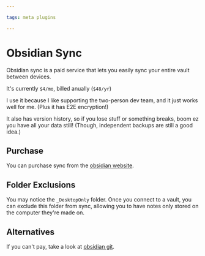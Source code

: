 ```yaml
---

tags: meta plugins

---
```


# Obsidian Sync

Obsidian sync is a paid service that lets you easily sync your entire vault between devices. 

It's currently `$4/mo`, billed anually (`$48/yr`)

I use it because I like supporting the two-person dev team, and it just works well for me. (Plus it has E2E encryption!)

It also has version history, so if you lose stuff or something breaks, boom ez you have all your data still! (Though, independent backups are still a good idea.)

## Purchase

You can purchase sync from the [obsidian website](https://obsidian.md/sync).

## Folder Exclusions

You may notice the `_DesktopOnly` folder.
Once you connect to a vault, you can exclude this folder from sync, allowing you to have notes only stored on the computer they're made on.

## Alternatives

If you can't pay, take a look at [obsidian git](https://github.com/denolehov/obsidian-git).